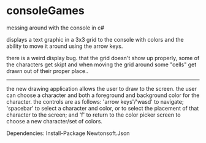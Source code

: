 # consoleGames
messing around with the console in c#



displays a text graphic in a 3x3 grid to the console with colors and the ability to move it around using the arrow keys.

there is a weird display bug. that the grid doesn't show up properly, some of the characters get skipt 
and when moving the grid around some "cells" get drawn out of their proper place.. 

************************************************************************
the new drawing application allows the user to draw to the screen. the user can choose a character and both a foreground and background color for the character. the controls are as follows: 'arrow keys'/'wasd' to navigate; 'spacebar' to select a character and color, or to select the placement of that character to the screen; and 'f' to return to the color picker screen to choose a new character/set of colors. 


Dependencies: Install-Package Newtonsoft.Json 

